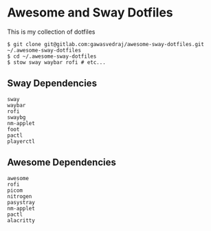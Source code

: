 # Awesome and Sway Dotfiles

This is my collection of dotfiles


```shell
$ git clone git@gitlab.com:gawasvedraj/awesome-sway-dotfiles.git ~/.awesome-sway-dotfiles
$ cd ~/.awesome-sway-dotfiles
$ stow sway waybar rofi # etc...
```
## Sway Dependencies
    sway
    waybar
    rofi
    swaybg
    nm-applet
    foot
    pactl
    playerctl
    
## Awesome Dependencies
    awesome
    rofi
    picom
    nitrogen
    pasystray
    nm-applet
    pactl
    alacritty
